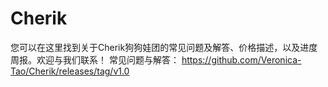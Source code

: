 # Cherik
您可以在这里找到关于Cherik狗狗娃团的常见问题及解答、价格描述，以及进度周报。欢迎与我们联系！
常见问题与解答： https://github.com/Veronica-Tao/Cherik/releases/tag/v1.0
